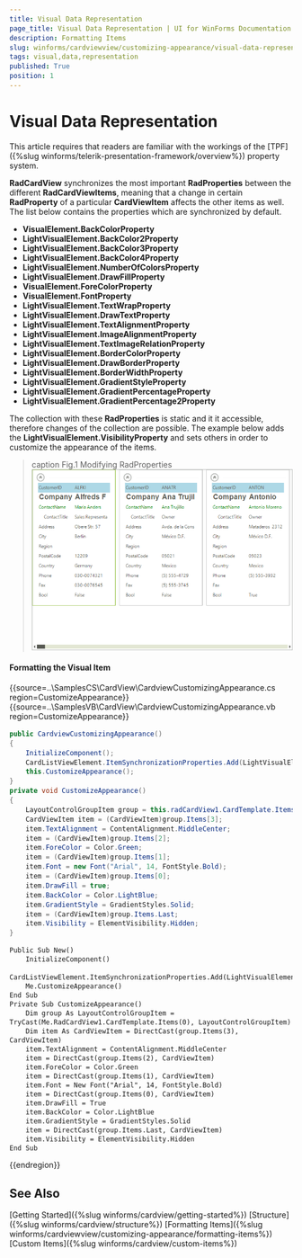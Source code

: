 ```yaml
---
title: Visual Data Representation
page_title: Visual Data Representation | UI for WinForms Documentation
description: Formatting Items
slug: winforms/cardviewview/customizing-appearance/visual-data-representation
tags: visual,data,representation
published: True
position: 1
---
```


# Visual Data Representation

This article requires that readers are familiar with the workings of the [TPF]({%slug winforms/telerik-presentation-framework/overview%}) property system.

__RadCardView__ synchronizes the most important __RadProperties__ between the different __RadCardViewItems__, meaning that a change in certain __RadProperty__ of a particular __CardViewItem__ affects the other items as well. The list below contains the properties which are synchronized by default.

* __VisualElement.BackColorProperty__
* __LightVisualElement.BackColor2Property__
* __LightVisualElement.BackColor3Property__
* __LightVisualElement.BackColor4Property__
* __LightVisualElement.NumberOfColorsProperty__
* __LightVisualElement.DrawFillProperty__
* __VisualElement.ForeColorProperty__
* __VisualElement.FontProperty__
* __LightVisualElement.TextWrapProperty__
* __LightVisualElement.DrawTextProperty__
* __LightVisualElement.TextAlignmentProperty__
* __LightVisualElement.ImageAlignmentProperty__
* __LightVisualElement.TextImageRelationProperty__
* __LightVisualElement.BorderColorProperty__
* __LightVisualElement.DrawBorderProperty__
* __LightVisualElement.BorderWidthProperty__
* __LightVisualElement.GradientStyleProperty__
* __LightVisualElement.GradientPercentageProperty__
* __LightVisualElement.GradientPercentage2Property__ 

The collection with these __RadProperties__ is static and it it accessible, therefore changes of the collection are possible. The example below adds the __LightVisualElement.VisibilityProperty__ and sets others in order to customize the appearance of the items.

>caption Fig.1 Modifying RadProperties
![cardview-customzing-appearance-visual-data-representation 001](images/cardview-customizing-appearance-visual-data-representation001.png)

#### Formatting the Visual Item

{{source=..\SamplesCS\CardView\CardviewCustomizingAppearance.cs region=CustomizeAppearance}} 
{{source=..\SamplesVB\CardView\CardviewCustomizingAppearance.vb region=CustomizeAppearance}} 

````C#
public CardviewCustomizingAppearance()
{
    InitializeComponent();
    CardListViewElement.ItemSynchronizationProperties.Add(LightVisualElement.VisibilityProperty);
    this.CustomizeAppearance();
}
private void CustomizeAppearance()
{
    LayoutControlGroupItem group = this.radCardView1.CardTemplate.Items[0] as LayoutControlGroupItem;
    CardViewItem item = (CardViewItem)group.Items[3];
    item.TextAlignment = ContentAlignment.MiddleCenter;
    item = (CardViewItem)group.Items[2];
    item.ForeColor = Color.Green;
    item = (CardViewItem)group.Items[1];
    item.Font = new Font("Arial", 14, FontStyle.Bold);
    item = (CardViewItem)group.Items[0];
    item.DrawFill = true;
    item.BackColor = Color.LightBlue;
    item.GradientStyle = GradientStyles.Solid;
    item = (CardViewItem)group.Items.Last;
    item.Visibility = ElementVisibility.Hidden;
}

````
````VB.NET
Public Sub New()
    InitializeComponent()
    CardListViewElement.ItemSynchronizationProperties.Add(LightVisualElement.VisibilityProperty)
    Me.CustomizeAppearance()
End Sub
Private Sub CustomizeAppearance()
    Dim group As LayoutControlGroupItem = TryCast(Me.RadCardView1.CardTemplate.Items(0), LayoutControlGroupItem)
    Dim item As CardViewItem = DirectCast(group.Items(3), CardViewItem)
    item.TextAlignment = ContentAlignment.MiddleCenter
    item = DirectCast(group.Items(2), CardViewItem)
    item.ForeColor = Color.Green
    item = DirectCast(group.Items(1), CardViewItem)
    item.Font = New Font("Arial", 14, FontStyle.Bold)
    item = DirectCast(group.Items(0), CardViewItem)
    item.DrawFill = True
    item.BackColor = Color.LightBlue
    item.GradientStyle = GradientStyles.Solid
    item = DirectCast(group.Items.Last, CardViewItem)
    item.Visibility = ElementVisibility.Hidden
End Sub

````

{{endregion}} 

## See Also

[Getting Started]({%slug winforms/cardview/getting-started%})
[Structure]({%slug winforms/cardview/structure%})
[Formatting Items]({%slug winforms/cardviewview/customizing-appearance/formatting-items%})
[Custom Items]({%slug winforms/cardview/custom-items%})

